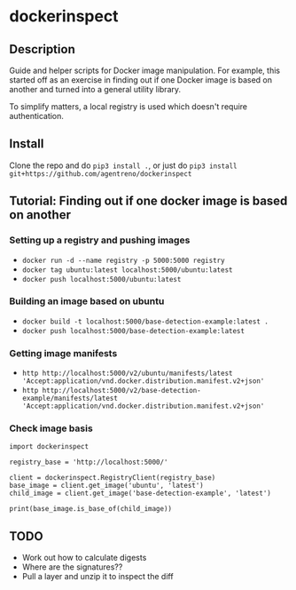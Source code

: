 # dockerinspect

## Description

Guide and helper scripts for Docker image manipulation. For example, this
started off as an exercise in finding out if one Docker image is based on
another and turned into a general utility library.

To simplify matters, a local registry is used which doesn't require
authentication.

## Install

Clone the repo and do `pip3 install .`, or just do `pip3 install
git+https://github.com/agentreno/dockerinspect`

## Tutorial: Finding out if one docker image is based on another

### Setting up a registry and pushing images

- `docker run -d --name registry -p 5000:5000 registry`
- `docker tag ubuntu:latest localhost:5000/ubuntu:latest`
- `docker push localhost:5000/ubuntu:latest`

### Building an image based on ubuntu

- `docker build -t localhost:5000/base-detection-example:latest .`
- `docker push localhost:5000/base-detection-example:latest`

### Getting image manifests

- `http http://localhost:5000/v2/ubuntu/manifests/latest 'Accept:application/vnd.docker.distribution.manifest.v2+json'`
- `http http://localhost:5000/v2/base-detection-example/manifests/latest 'Accept:application/vnd.docker.distribution.manifest.v2+json'`

### Check image basis

```
import dockerinspect

registry_base = 'http://localhost:5000/'

client = dockerinspect.RegistryClient(registry_base)
base_image = client.get_image('ubuntu', 'latest')
child_image = client.get_image('base-detection-example', 'latest')

print(base_image.is_base_of(child_image))
```

## TODO

- Work out how to calculate digests
- Where are the signatures??
- Pull a layer and unzip it to inspect the diff
